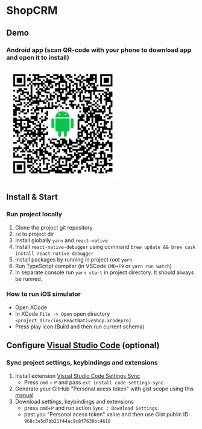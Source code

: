 # ShopCRM

## Demo

### Android app (scan QR-code with your phone to download app and open it to install)

<img src="./README/android_qr_code.png" />

## Install & Start

### Run project locally

1. Clone the project git repository
1. `cd` to project dir
1. Install globally `yarn` and `react-native`
1. Install `react-native-debugger` using command `brew update && brew cask install react-native-debugger`
1. Install packages by running in project root `yarn`
1. Run TypeScript compiler (in VSCode `CMD+F9` or `yarn run watch`)
1. In separate console run `yarn start` in project directory. It should always be runned.

### How to run iOS simulator

* Open XCode
* In XCode `File -> Open` open directory `<project_dir>/ios/ReactNativeShop.xcodeproj`
* Press play icon (Build and then run current schema)

## Configure [Visual Studio Code](https://code.visualstudio.com/) (optional)

### Sync project settings, keybindings and extensions

1. Install extension  [Visual Studio Code Settings Sync](https://marketplace.visualstudio.com/items?itemName=Shan.code-settings-sync)
    * Press `cmd` + `P` and pass `ext install code-settings-sync`
1. Generate your GitHub "Personal acess token" with gist scope using this [manual](https://marketplace.visualstudio.com/items?itemName=Shan.code-settings-sync#steps-to-get-the-github-key)
1. Download settings, keybindings and extensions
    * press `cmd`+`P` and run action `Sync : Download Settings`.
    * past you "Personal acess token" value and then use Gist public ID: `968c3e5d7bb21f44ac9c8f7638bc4618`
